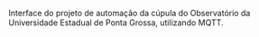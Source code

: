 Interface do projeto de automação da cúpula do Observatório da Universidade Estadual de Ponta Grossa, utilizando MQTT.
